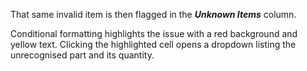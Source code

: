 That same invalid item is then flagged in the **_Unknown Items_** column.

Conditional formatting highlights the issue with a red background and yellow text. Clicking the highlighted cell opens a dropdown listing the unrecognised part and its quantity.
